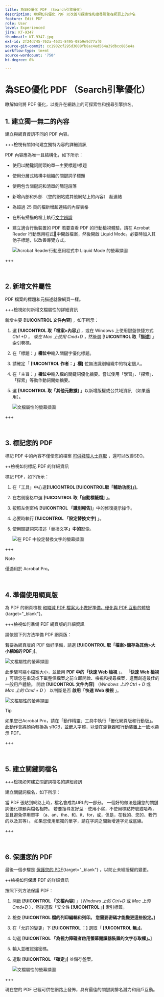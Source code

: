 ```yaml
---
title: 為SEO優化 PDF （Search引擎優化）
description: 瞭解如何優化 PDF 以改善可探索性和搜尋引擎在網頁上的排名
feature: Edit PDF
role: User
level: Experienced
jira: KT-9347
thumbnail: KT-9347.jpg
exl-id: 2f24d745-762a-4631-8495-08b9e9d77af0
source-git-commit: cc1902cf295d3608fb8ac4ed564a39dbcc885e4a
workflow-type: tm+mt
source-wordcount: '750'
ht-degree: 0%

---
```


# 為SEO優化 PDF （Search引擎優化）

瞭解如何將 PDF 優化，以提升在網路上的可探索性和搜尋引擎排名。

## 1. 建立獨一無二的內容

建立與網頁資訊不同的 PDF 內容。

+++檢視有關如何建立獨特內容的詳細資訊

PDF 內容應為唯一且結構化，如下所示：

* 使用以關鍵詞開頭的單一主要標題/標題
* 使用分層式結構中組織的關鍵詞子標題
* 使用包含關鍵詞和清單的簡短段落
* 新增內部和外部 （您的網站或其他網站上的內容） 超連結
* 為超過 25 頁的檔新增超連結的內容表格
* 在所有掃描的檔上執行[文字辨識](https://experienceleague.adobe.com/docs/document-cloud-learn/acrobat-learning/getting-started/scan-and-ocr.html)
* 建立適合行動裝置的 PDF
若要查看 PDF 的行動檢視體驗，請在 Acrobat Reader 行動應用程式[&#128279;](https://www.adobe.com/acrobat/mobile/acrobat-reader.html)中開啟檔案，然後開啟 Liquid Mode。必要時加入其他子標題，以改善導覽方式。

  ![Acrobat Reader行動應用程式中 Liquid Mode 的螢幕擷圖](../assets/optimizeseo1.png)

+++

<br>

## 2. 新增文件屬性

PDF 檔案的標題和元描述就像網頁一樣。

+++檢視如何新增文檔屬性的詳細資訊

新增主要 **[!UICONTROL 文件內容]** ，如下所示：

1. 選 **[!UICONTROL 取「檔案>內容」]** ，或在 Windows 上使用鍵盤快捷方式 *Ctrl +D* ， *或在 Mac 上使用 Cmd+D* ，然後選 **[!UICONTROL 取「描述]** 」索引卷標。
1. 在「標題：**」欄位中**&#x200B;輸入關鍵字優化標題。
1. 請確定「 **[!UICONTROL 作者：」欄]** 位無法識別組織中的特定個人。
1. 在「主旨：**」欄位中**&#x200B;輸入檔的關鍵詞優化摘要。嘗試使用「學習」、「探索」、「探索」等動作動詞開始摘要。
1. 選 **[!UICONTROL 取「其他元數據]** 」以新增版權或公共域資訊 （如果適用）。

   ![文檔屬性的螢幕擷圖](../assets/optimizeseo2.png)

+++

<br>

## 3. 標記您的 PDF

標記 PDF 中的內容不僅使您的檔案 [可供殘障人士存取](https://experienceleague.adobe.com/docs/document-cloud-learn/acrobat-learning/advanced-tasks/accessibility.html) ，還可以改善SEO。

++檢視如何標記 PDF 的詳細資訊

標記 PDF，如下所示：

1. 在「工具」中心選&#x200B;**[!UICONTROL **[!UICONTROL &#x200B;取「輔助功能&#x200B;]**」]**。
1. 在右側窗格中選 **[!UICONTROL 取「自動標籤檔]** 」。
1. 按照左側窗格 **[!UICONTROL 「識別報告]**」中的修復提示操作。
1. 必要時執行 **[!UICONTROL 「設定替換文字]** 」。
1. 使用關鍵詞來描述「替換文字&#x200B;**」中的**&#x200B;影像。

   ![在 PDF 中設定替換文字的螢幕擷圖](../assets/optimizeseo3.png)

+++

>[!NOTE]
>
>僅適用於 Acrobat Pro。

<br>

## 4. 準備使用網頁版

為 PDF 的網頁檢視 [和縮減 PDF 檔案大小做好準備，優化與 PDF 互動的體驗](https://www.adobe.com/tw/acrobat/online/compress-pdf.html){target="_blank"}。

+++檢視如何準備 PDF 網頁版的詳細資訊

請依照下列方法準備 PDF 網頁版：

若要為網頁版的 PDF 做好準備，請選 **[!UICONTROL 取「檔案>儲存為其他>大小縮減的 PDF」]**。

![文檔屬性的螢幕擷圖](../assets/optimizeseo4.png)

此步驟可縮小檔案大小，並啟用 **PDF 中的「快速 Web 檢視** 」。 **「快速 Web 檢視** 」可讓您在串流或下載整個檔案之前立即開啟、檢視和搜尋檔案，進而創造最佳的一般用戶體驗。 開啟 **[!UICONTROL 文件內容]** （*Windows 上的 Ctrl + D* 或 *Mac 上的 Cmd + D* ） 以判斷是否 **啟用「快速 Web 檢視** 」。

![文檔屬性的螢幕擷圖](../assets/optimizeseo5.png)

>[!TIP]
>
>如果您已Acrobat Pro，請在「動作精靈」工具中執行「優化網頁版和行動版」。 此動作會將顏色轉換為 sRGB，並嵌入字體，以便在瀏覽器和行動裝置上一致地顯示 PDF。

+++

<br>

## 5. 建立關鍵詞檔名

+++檢視如何建立關鍵詞檔名的詳細資訊

建立關鍵詞檔名，如下所示：

當 PDF 張貼到網路上時，檔名會成為URL的一部分。 一個好的做法是讓您的關鍵詞優化標題與檔名相符。 若要搜尋友好型 - 使用小寫，不使用標點符號或哈希，並且避免停用單字 （a、an、the、和、it、for，或，但是，在我的、您的、我們的以及其等）。 如果您使用單獨的單字，請在字詞之間新增連字元或底線。

+++

<br>

## 6. 保護您的 PDF

最後一個步驟是 [保護您的 PDF](https://www.adobe.com/tw/acrobat/online/password-protect-pdf.html){target="_blank"} ，以防止未經授權的變更。

++檢視如何保護 PDF 的詳細資訊

按照下列方法保護 PDF：

1. 開啟 **[!UICONTROL 「文檔內容]** 」（*Windows 上的 Ctrl+D* 或 *Mac 上的 Cmd+D* ），然後選取「安全性 **[!UICONTROL 」]** 索引標籤。
1. 檢查 **[!UICONTROL 檔的列印編輯和列印。 您需要密碼才能變更這些設定。]**
1. 在「允許的變更」下 **[!UICONTROL ：]** 選取「 **[!UICONTROL 無」]**。
1. 勾選 **[!UICONTROL 「為視力障礙者啟用螢幕閱讀器裝置的文字存取權」。]**
1. 輸入並確認強密碼。
1. 選取 **[!UICONTROL 「確定」]** 並儲存盤案。

   ![文檔屬性的螢幕擷圖](../assets/optimizeseo6.png)

+++

現在您的 PDF 已經可供在網路上發佈，具有最佳的關鍵詞排名潛力和用戶互動。
